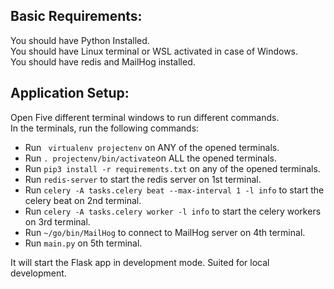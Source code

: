 ## Basic Requirements: 
You should have Python Installed.  
You should have Linux terminal or WSL activated in case of Windows.  
You should have redis and MailHog installed.  

## Application Setup:
Open Five different terminal windows to run different commands.  
In the terminals, run the following commands:
* Run ` virtualenv projectenv` on ANY of the opened terminals.
* Run `. projectenv/bin/activate`on ALL the opened terminals.
* Run `pip3 install -r requirements.txt` on any of the opened terminals.
* Run `redis-server` to start the redis server on 1st terminal.
* Run `celery -A tasks.celery beat --max-interval 1 -l info` to start the celery beat on 2nd terminal.
* Run `celery -A tasks.celery worker -l info` to start the celery workers on 3rd terminal.
* Run `~/go/bin/MailHog` to connect to MailHog server on 4th terminal.
* Run  `main.py` on 5th terminal.

It will start the Flask app in development mode. Suited for local development.
    
